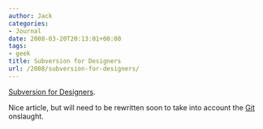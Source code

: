```yaml
---
author: Jack
categories:
- Journal
date: 2008-03-20T20:13:01+00:00
tags:
- geek
title: Subversion for Designers
url: /2008/subversion-for-designers/
---
```


[Subversion for Designers][1].

Nice article, but will need to be rewritten soon to take into account the [Git][2] onslaught.

 [1]: http://www.thinkvitamin.com/features/design/subversion-for-designers
 [2]: http://git.or.cz/